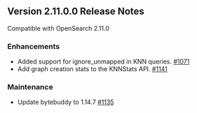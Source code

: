## Version 2.11.0.0 Release Notes

Compatible with OpenSearch 2.11.0

### Enhancements
* Added support for ignore_unmapped in KNN queries. [#1071](https://github.com/opensearch-project/k-NN/pull/1071)
* Add graph creation stats to the KNNStats API. [#1141](https://github.com/opensearch-project/k-NN/pull/1141)
### Maintenance
* Update bytebuddy to 1.14.7 [#1135](https://github.com/opensearch-project/k-NN/pull/1135)

